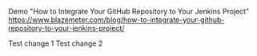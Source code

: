 Demo "How to Integrate Your GitHub Repository to Your Jenkins Project"
https://www.blazemeter.com/blog/how-to-integrate-your-github-repository-to-your-jenkins-project/

Test change 1
Test change 2
